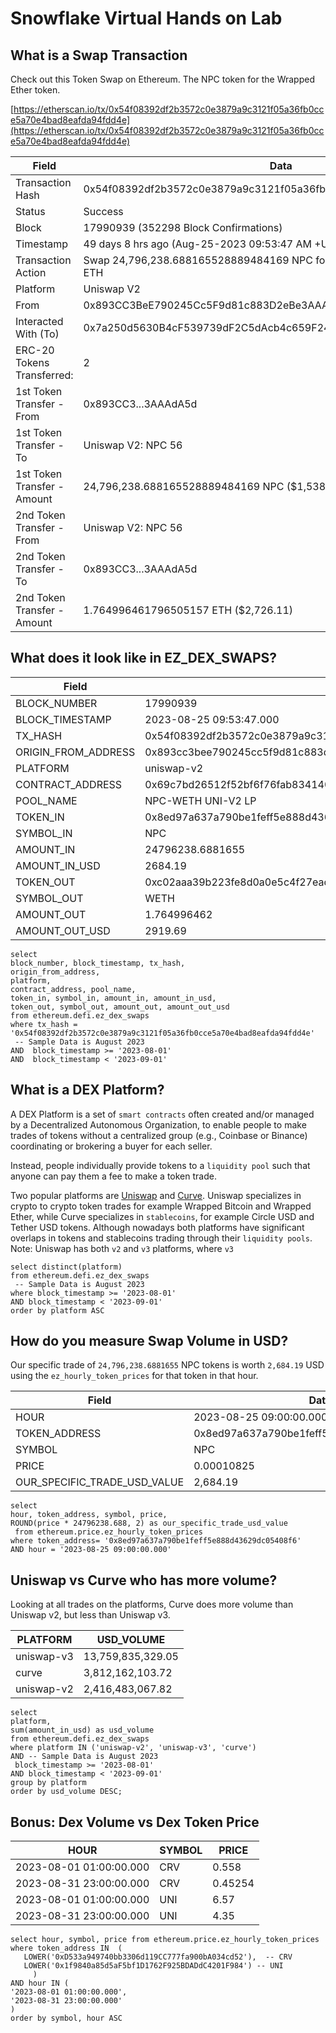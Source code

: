 # Snowflake Virtual Hands on Lab

## What is a Swap Transaction

Check out this Token Swap on Ethereum. The NPC token for the Wrapped Ether token.

[https://etherscan.io/tx/0x54f08392df2b3572c0e3879a9c3121f05a36fb0cce5a70e4bad8eafda94fdd4e](https://etherscan.io/tx/0x54f08392df2b3572c0e3879a9c3121f05a36fb0cce5a70e4bad8eafda94fdd4e)

| Field                       | Data                                                                   |
|-----------------------------|------------------------------------------------------------------------|
| Transaction Hash            | 0x54f08392df2b3572c0e3879a9c3121f05a36fb0cce5a70e4bad8eafda94fdd4e |
| Status                      | Success                                                                |
| Block                       | 17990939 (352298 Block Confirmations)                                  |
| Timestamp                   | 49 days 8 hrs ago (Aug-25-2023 09:53:47 AM +UTC)                       |
| Transaction Action          | Swap 24,796,238.688165528889484169 NPC for 1.764996461796505157 ETH   |
| Platform                    | Uniswap V2                                                             |
| From                        | 0x893CC3BeE790245Cc5F9d81c883D2eBe3AAAdA5d                              |
| Interacted With (To)        | 0x7a250d5630B4cF539739dF2C5dAcb4c659F2488D (Uniswap V2: Router 2)      |
| ERC-20 Tokens Transferred:  | 2                                                                      |
| 1st Token Transfer - From   | 0x893CC3...3AAAdA5d                                                    |
| 1st Token Transfer - To     | Uniswap V2: NPC 56                                                      |
| 1st Token Transfer - Amount | 24,796,238.688165528889484169 NPC ($1,538.36)                          |
| 2nd Token Transfer - From   | Uniswap V2: NPC 56                                                      |
| 2nd Token Transfer - To     | 0x893CC3...3AAAdA5d                                                    |
| 2nd Token Transfer - Amount | 1.764996461796505157 ETH ($2,726.11)                                   |

## What does it look like in EZ_DEX_SWAPS?

| Field               | Data                                                                      |
|---------------------|---------------------------------------------------------------------------|
| BLOCK_NUMBER        | 17990939                                                                  |
| BLOCK_TIMESTAMP     | 2023-08-25 09:53:47.000                                                   |
| TX_HASH             | 0x54f08392df2b3572c0e3879a9c3121f05a36fb0cce5a70e4bad8eafda94fdd4e   |
| ORIGIN_FROM_ADDRESS | 0x893cc3bee790245cc5f9d81c883d2ebe3aaada5d                                |
| PLATFORM            | uniswap-v2                                                                |
| CONTRACT_ADDRESS    | 0x69c7bd26512f52bf6f76fab834140d13dda673ca                                |
| POOL_NAME           | NPC-WETH UNI-V2 LP                                                        |
| TOKEN_IN            | 0x8ed97a637a790be1feff5e888d43629dc05408f6                                |
| SYMBOL_IN           | NPC                                                                       |
| AMOUNT_IN           | 24796238.6881655                                                          |
| AMOUNT_IN_USD       | 2684.19                                                                   |
| TOKEN_OUT           | 0xc02aaa39b223fe8d0a0e5c4f27ead9083c756cc2                                |
| SYMBOL_OUT          | WETH                                                                      |
| AMOUNT_OUT          | 1.764996462                                                               |
| AMOUNT_OUT_USD      | 2919.69                                                                   |


```
select 
block_number, block_timestamp, tx_hash, 
origin_from_address,
platform,
contract_address, pool_name, 
token_in, symbol_in, amount_in, amount_in_usd,
token_out, symbol_out, amount_out, amount_out_usd
from ethereum.defi.ez_dex_swaps
where tx_hash = '0x54f08392df2b3572c0e3879a9c3121f05a36fb0cce5a70e4bad8eafda94fdd4e'
 -- Sample Data is August 2023
AND  block_timestamp >= '2023-08-01'
AND  block_timestamp < '2023-09-01'
```

## What is a DEX Platform?

A DEX Platform is a set of `smart contracts` often created and/or managed by a Decentralized Autonomous Organization, 
to enable people to make trades of tokens without a centralized group (e.g., Coinbase or Binance) coordinating or brokering 
a buyer for each seller. 

Instead, people individually provide tokens to a `liquidity pool` such that anyone can pay them a fee to make a token trade.

Two popular platforms are [Uniswap](https://app.uniswap.org/swap) and [Curve](https://curve.fi/#/ethereum/swap). Uniswap specializes in crypto to crypto token trades for example Wrapped Bitcoin and Wrapped Ether, while Curve specializes in `stablecoins`, for example Circle USD and Tether USD tokens. Although nowadays both platforms have significant overlaps in tokens and stablecoins trading through their `liquidity pools`. Note: Uniswap has both `v2` and `v3` platforms, where `v3` 

```
select distinct(platform)
from ethereum.defi.ez_dex_swaps
 -- Sample Data is August 2023
where block_timestamp >= '2023-08-01'
AND block_timestamp < '2023-09-01'
order by platform ASC
```

## How do you measure Swap Volume in USD?

Our specific trade of `24,796,238.6881655` NPC tokens is worth `2,684.19` USD using the `ez_hourly_token_prices`
for that token in that hour.

| Field                        | Data                                                  |
|------------------------------|-------------------------------------------------------|
| HOUR                         | 2023-08-25 09:00:00.000                               |
| TOKEN_ADDRESS                | 0x8ed97a637a790be1feff5e888d43629dc05408f6             |
| SYMBOL                       | NPC                                                   |
| PRICE                        | 0.00010825                                            |
| OUR_SPECIFIC_TRADE_USD_VALUE | 2,684.19                                              |

```
select 
hour, token_address, symbol, price,
ROUND(price * 24796238.688, 2) as our_specific_trade_usd_value
 from ethereum.price.ez_hourly_token_prices
where token_address= '0x8ed97a637a790be1feff5e888d43629dc05408f6'
AND hour = '2023-08-25 09:00:00.000'
```

## Uniswap vs Curve who has more volume?

Looking at all trades on the platforms, Curve does more 
volume than Uniswap v2, but less than Uniswap v3.

| PLATFORM   | USD_VOLUME         |
|------------|--------------------|
| uniswap-v3 | 13,759,835,329.05  |
| curve      | 3,812,162,103.72   |
| uniswap-v2 | 2,416,483,067.82   |

```
select 
platform,
sum(amount_in_usd) as usd_volume
from ethereum.defi.ez_dex_swaps 
where platform IN ('uniswap-v2', 'uniswap-v3', 'curve')
AND -- Sample Data is August 2023
 block_timestamp >= '2023-08-01'
AND block_timestamp < '2023-09-01'
group by platform
order by usd_volume DESC;
```

## Bonus: Dex Volume vs Dex Token Price

| HOUR                     | SYMBOL | PRICE  |
|--------------------------|--------|--------|
| 2023-08-01 01:00:00.000  | CRV    | 0.558  |
| 2023-08-31 23:00:00.000  | CRV    | 0.45254|
| 2023-08-01 01:00:00.000  | UNI    | 6.57   |
| 2023-08-31 23:00:00.000  | UNI    | 4.35   |

```
select hour, symbol, price from ethereum.price.ez_hourly_token_prices
where token_address IN  (
   LOWER('0xD533a949740bb3306d119CC777fa900bA034cd52'),  -- CRV
   LOWER('0x1f9840a85d5aF5bf1D1762F925BDADdC4201F984') -- UNI
     )
AND hour IN (
'2023-08-01 01:00:00.000',
'2023-08-31 23:00:00.000'
)
order by symbol, hour ASC
```
